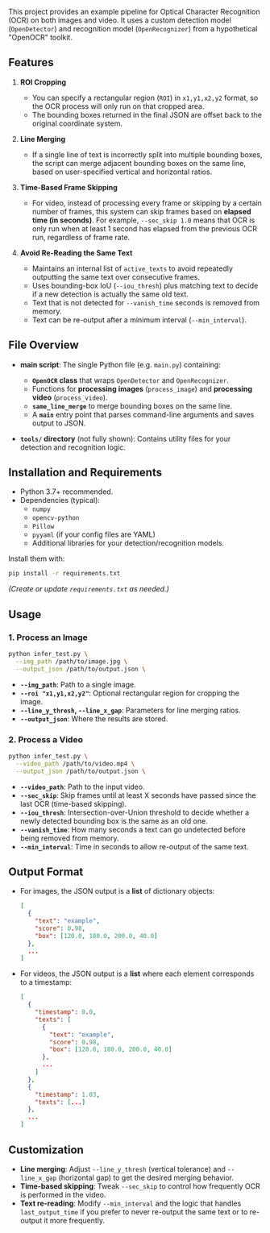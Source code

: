 
This project provides an example pipeline for Optical Character Recognition (OCR) on both images and video. It uses a custom detection model (`OpenDetector`) and recognition model (`OpenRecognizer`) from a hypothetical "OpenOCR" toolkit. 

## Features

1. **ROI Cropping**  
   - You can specify a rectangular region (`ROI`) in `x1,y1,x2,y2` format, so the OCR process will only run on that cropped area.  
   - The bounding boxes returned in the final JSON are offset back to the original coordinate system.

2. **Line Merging**  
   - If a single line of text is incorrectly split into multiple bounding boxes, the script can merge adjacent bounding boxes on the same line, based on user-specified vertical and horizontal ratios.

3. **Time-Based Frame Skipping**  
   - For video, instead of processing every frame or skipping by a certain number of frames, this system can skip frames based on **elapsed time (in seconds)**. For example, `--sec_skip 1.0` means that OCR is only run when at least 1 second has elapsed from the previous OCR run, regardless of frame rate.

4. **Avoid Re-Reading the Same Text**  
   - Maintains an internal list of `active_texts` to avoid repeatedly outputting the same text over consecutive frames. 
   - Uses bounding-box IoU (`--iou_thresh`) plus matching text to decide if a new detection is actually the same old text. 
   - Text that is not detected for `--vanish_time` seconds is removed from memory. 
   - Text can be re-output after a minimum interval (`--min_interval`).

## File Overview

- **main script**: The single Python file (e.g. `main.py`) containing:
  - **`OpenOCR` class** that wraps `OpenDetector` and `OpenRecognizer`.
  - Functions for **processing images** (`process_image`) and **processing video** (`process_video`).
  - **`same_line_merge`** to merge bounding boxes on the same line.
  - A **`main`** entry point that parses command-line arguments and saves output to JSON.

- **`tools/` directory** (not fully shown): Contains utility files for your detection and recognition logic.

## Installation and Requirements

- Python 3.7+ recommended.
- Dependencies (typical):
  - `numpy`
  - `opencv-python`
  - `Pillow`
  - `pyyaml` (if your config files are YAML)
  - Additional libraries for your detection/recognition models.

Install them with:
```bash
pip install -r requirements.txt
```
*(Create or update `requirements.txt` as needed.)*

## Usage

### 1. Process an Image

```bash
python infer_test.py \
  --img_path /path/to/image.jpg \
  --output_json /path/to/output.json \
```

- **`--img_path`**: Path to a single image.
- **`--roi "x1,y1,x2,y2"`**: Optional rectangular region for cropping the image. 
- **`--line_y_thresh`, `--line_x_gap`**: Parameters for line merging ratios.
- **`--output_json`**: Where the results are stored.

### 2. Process a Video

```bash
python infer_test.py \
  --video_path /path/to/video.mp4 \
  --output_json /path/to/output.json \
```

- **`--video_path`**: Path to the input video.
- **`--sec_skip`**: Skip frames until at least X seconds have passed since the last OCR (time-based skipping).
- **`--iou_thresh`**: Intersection-over-Union threshold to decide whether a newly detected bounding box is the same as an old one.
- **`--vanish_time`**: How many seconds a text can go undetected before being removed from memory.
- **`--min_interval`**: Time in seconds to allow re-output of the same text.

## Output Format

- For images, the JSON output is a **list** of dictionary objects:
  ```json
  [
    {
      "text": "example",
      "score": 0.98,
      "box": [120.0, 180.0, 200.0, 40.0]
    },
    ...
  ]
  ```

- For videos, the JSON output is a **list** where each element corresponds to a timestamp:
  ```json
  [
    {
      "timestamp": 0.0,
      "texts": [
        {
          "text": "example",
          "score": 0.98,
          "box": [120.0, 180.0, 200.0, 40.0]
        },
        ...
      ]
    },
    {
      "timestamp": 1.03,
      "texts": [...]
    },
    ...
  ]
  ```

## Customization

- **Line merging**: Adjust `--line_y_thresh` (vertical tolerance) and `--line_x_gap` (horizontal gap) to get the desired merging behavior.
- **Time-based skipping**: Tweak `--sec_skip` to control how frequently OCR is performed in the video.
- **Text re-reading**: Modify `--min_interval` and the logic that handles `last_output_time` if you prefer to never re-output the same text or to re-output it more frequently.
